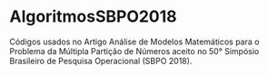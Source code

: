 # AlgoritmosSBPO2018
Códigos usados no Artigo Análise de Modelos Matemáticos para o Problema da Múltipla Partição de Números  aceito no 50° Simpósio Brasileiro de Pesquisa Operacional (SBPO 2018).
